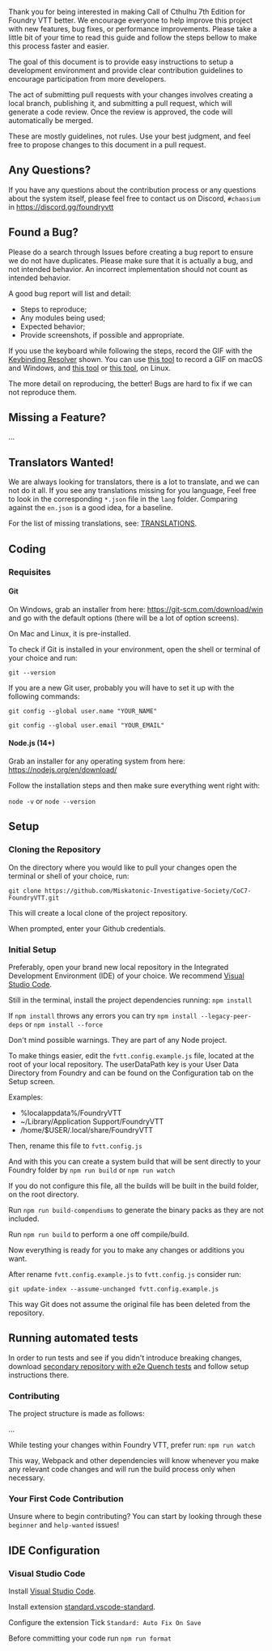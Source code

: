 Thank you for being interested in making Call of Cthulhu 7th Edition for Foundry VTT better. We encourage everyone to help improve this project with new features, bug fixes, or performance improvements. Please take a little bit of your time to read this guide and follow the steps bellow to make this process faster and easier.

The goal of this document is to provide easy instructions to setup a development environment and provide clear contribution guidelines to encourage participation from more developers.

The act of submitting pull requests with your changes involves creating a local branch, publishing it, and submitting a pull request, which will generate a code review. Once the review is approved, the code will automatically be merged.

These are mostly guidelines, not rules. Use your best judgment, and feel free to propose changes to this document in a pull request.

## Any Questions?

If you have any questions about the contribution process or any questions about the system itself, please feel free to contact us on Discord, `#chaosium` in https://discord.gg/foundryvtt

## Found a Bug?

Please do a search through Issues before creating a bug report to ensure we do not have duplicates. Please make sure that it is actually a bug, and not intended behavior. An incorrect implementation should not count as intended behavior.

A good bug report will list and detail:

- Steps to reproduce;
- Any modules being used;
- Expected behavior;
- Provide screenshots, if possible and appropriate.

If you use the keyboard while following the steps, record the GIF with the [Keybinding Resolver](https://github.com/atom/keybinding-resolver) shown. You can use [this tool](https://www.cockos.com/licecap/) to record a GIF on macOS and Windows, and [this tool](https://github.com/colinkeenan/silentcast) or [this tool](https://github.com/GNOME/byzanz), on Linux.

The more detail on reproducing, the better! Bugs are hard to fix if we can not reproduce them.

## Missing a Feature?

...

## Translators Wanted!

We are always looking for translators, there is a lot to translate, and we can not do it all. If you see any translations missing for you language, Feel free to look in the corresponding `*.json` file in the `lang` folder. Comparing against the `en.json` is a good idea, for a baseline.

For the list of missing translations, see: [TRANSLATIONS](https://github.com/Miskatonic-Investigative-Society/CoC7-FoundryVTT/blob/develop/.github/TRANSLATIONS.md).

## Coding

### Requisites

#### Git

On Windows, grab an installer from here: https://git-scm.com/download/win and go with the default options (there will be a lot of option screens).

On Mac and Linux, it is pre-installed.

To check if Git is installed in your environment, open the shell or terminal of your choice and run:

`git --version`

If you are a new Git user, probably you will have to set it up with the following commands:

`git config --global user.name "YOUR_NAME"`

`git config --global user.email "YOUR_EMAIL"`

#### Node.js (14+)

Grab an installer for any operating system from here: https://nodejs.org/en/download/

Follow the installation steps and then make sure everything went right with:

`node -v` or `node --version`

## Setup

### Cloning the Repository

On the directory where you would like to pull your changes open the terminal or shell of your choice, run:

`git clone https://github.com/Miskatonic-Investigative-Society/CoC7-FoundryVTT.git`

This will create a local clone of the project repository.

When prompted, enter your Github credentials.

### Initial Setup

Preferably, open your brand new local repository in the Integrated Development Environment (IDE) of your choice. We recommend [Visual Studio Code](#Visual-Studio-Code).

Still in the terminal, install the project dependencies running: `npm install`

If `npm install` throws any errors you can try `npm install --legacy-peer-deps` or `npm install --force`

Don't mind possible warnings. They are part of any Node project.

To make things easier, edit the `fvtt.config.example.js` file, located at the root of your local repository. The userDataPath key is your User Data Directory from Foundry and can be found on the Configuration tab on the Setup screen.



Examples:

- %localappdata%/FoundryVTT
- ~/Library/Application Support/FoundryVTT
- /home/\$USER/.local/share/FoundryVTT

Then, rename this file to `fvtt.config.js`

And with this you can create a system build that will be sent directly to your Foundry folder by `npm run build` or `npm run watch`

If you do not configure this file, all the builds will be built in the build folder, on the root directory.

Run `npm run build-compendiums` to generate the binary packs as they are not included.

Run `npm run build` to perform a one off compile/build.

Now everything is ready for you to make any changes or additions you want.

After rename `fvtt.config.example.js` to `fvtt.config.js` consider run:

`git update-index --assume-unchanged fvtt.config.example.js`

This way Git does not assume the original file has been deleted from the repository.

## Running automated tests

In order to run tests and see if you didn't introduce breaking changes, download [secondary repository with e2e Quench tests](https://github.com/Miskatonic-Investigative-Society/coc7-system-tests) and follow setup instructions there.

### Contributing

The project structure is made as follows:

...

While testing your changes within Foundry VTT, prefer run: `npm run watch`

This way, Webpack and other dependencies will know whenever you make any relevant code changes and will run the build process only when necessary.

### Your First Code Contribution

Unsure where to begin contributing? You can start by looking through these `beginner` and `help-wanted` issues!

## IDE Configuration

### Visual Studio Code

Install [Visual Studio Code](https://code.visualstudio.com/download).

Install extension [standard.vscode-standard](https://marketplace.visualstudio.com/items?itemName=standard.vscode-standard).

Configure the extension Tick `Standard: Auto Fix On Save`

Before committing your code run `npm run format`
